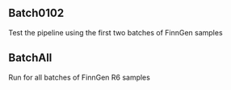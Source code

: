 ## Batch0102
Test the pipeline using the first two batches of FinnGen samples

## BatchAll
Run for all batches of FinnGen R6 samples

